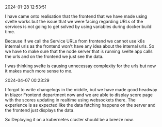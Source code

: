 2024-01-28 12:53:51

I have came onto realisation that the frontend that we have made using svelte
works but the issue that we were facing regarding URLs of the services is not
going to get solved by using variables during docker build time. 

Because if we call the Service URLs from frontend we cannot use k8s internal
urls as the frontend won't have any idea about the internal urls. So we have
to make sure that the node server that is running svelte app calls the urls 
and on the frontend we just see the data.

I was thinking svelte is causing unnecessay complexity for the urls but now
it makes much more sense to me.

2024-04-07 00:23:29

I forgot to write changelogs in the middle, but we have made good headway in
blazor Frontend department now and we are able to display score page with 
the scores updating in realtime using websockets there. The experience is as
expected like the data fetching happens on the server and the frontend just
displays the data.

So Deploying it on a kubernetes cluster should be a breeze now.
